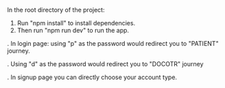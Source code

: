 In the root directory of the project:

1. Run "npm install" to install dependencies.
2. Then run "npm run dev" to run the app.

. In login page: using "p" as the password would redirect you to "PATIENT" journey.

. Using "d" as the password would redirect you to "DOCOTR" journey

. In signup page you can directly choose your account type.

